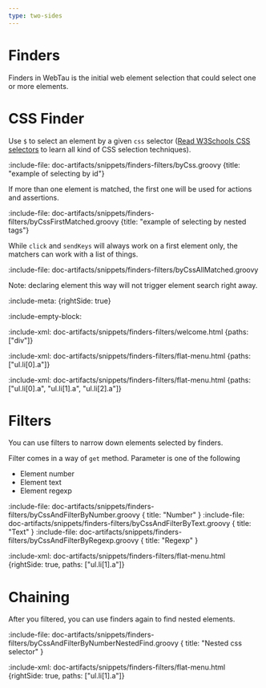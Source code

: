 ```yaml
---
type: two-sides
---
```


# Finders

Finders in WebTau is the initial web element selection that could select one or more elements.

# CSS Finder

Use `$` to select an element by a given `css` selector ([Read W3Schools CSS selectors](https://www.w3schools.com/cssref/css_selectors.asp) to learn all kind of CSS selection techniques).   

:include-file: doc-artifacts/snippets/finders-filters/byCss.groovy {title: "example of selecting by id"}

If more than one element is matched, the first one will be used for actions and assertions.

:include-file: doc-artifacts/snippets/finders-filters/byCssFirstMatched.groovy {title: "example of selecting by nested tags"}

While `click` and `sendKeys` will always work on a first element only, the matchers can work with a list of things.

:include-file: doc-artifacts/snippets/finders-filters/byCssAllMatched.groovy

Note: declaring element this way will not trigger element search right away.

:include-meta: {rightSide: true}

:include-empty-block:

:include-xml: doc-artifacts/snippets/finders-filters/welcome.html {paths: ["div"]}

:include-xml: doc-artifacts/snippets/finders-filters/flat-menu.html {paths: ["ul.li[0].a"]}

:include-xml: doc-artifacts/snippets/finders-filters/flat-menu.html {paths: ["ul.li[0].a", "ul.li[1].a", "ul.li[2].a"]}

# Filters

You can use filters to narrow down elements selected by finders.

Filter comes in a way of `get` method. Parameter is one of the following 
* Element number
* Element text
* Element regexp 

:include-file: doc-artifacts/snippets/finders-filters/byCssAndFilterByNumber.groovy { title: "Number" }
:include-file: doc-artifacts/snippets/finders-filters/byCssAndFilterByText.groovy { title: "Text" }
:include-file: doc-artifacts/snippets/finders-filters/byCssAndFilterByRegexp.groovy { title: "Regexp" }

:include-xml: doc-artifacts/snippets/finders-filters/flat-menu.html {rightSide: true, paths: ["ul.li[1].a"]}

# Chaining

After you filtered, you can use finders again to find nested elements.

:include-file: doc-artifacts/snippets/finders-filters/byCssAndFilterByNumberNestedFind.groovy { title: "Nested css selector" }

:include-xml: doc-artifacts/snippets/finders-filters/flat-menu.html {rightSide: true, paths: ["ul.li[1].a"]}
